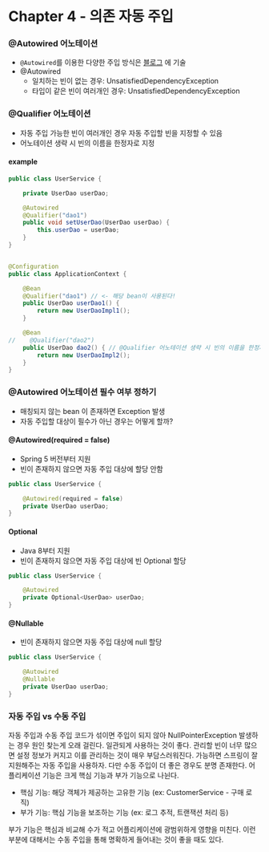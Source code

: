 # Chapter 4 - 의존 자동 주입

### @Autowired 어노테이션

- `@Autowired`를 이용한 다양한 주입 방식은 [블로그](https://yeonyeon.tistory.com/220) 에 기술
- @Autowired
    - 일치하는 빈이 없는 경우: UnsatisfiedDependencyException
    - 타입이 같은 빈이 여러개인 경우: UnsatisfiedDependencyException

### @Qualifier 어노테이션

- 자동 주입 가능한 빈이 여러개인 경우 자동 주입할 빈을 지정할 수 있음
- 어노테이션 생략 시 빈의 이름을 한정자로 지정

#### example

```java
public class UserService {

    private UserDao userDao;

    @Autowired
    @Qualifier("dao1")
    public void setUserDao(UserDao userDao) {
        this.userDao = userDao;
    }
}
```

```java

@Configuration
public class ApplicationContext {

    @Bean
    @Qualifier("dao1") // <- 해당 bean이 사용된다!
    public UserDao userDao1() {
        return new UserDaoImpl1();
    }

    @Bean
//    @Qualifier("dao2")
    public UserDao dao2() { // @Qualifier 어노테이션 생략 시 빈의 이름을 한정자로 지정
        return new UserDaoImpl2();
    }
}
```

### @Autowired 어노테이션 필수 여부 정하기

- 매칭되지 않는 bean 이 존재하면 Exception 발생
- 자동 주입할 대상이 필수가 아닌 경우는 어떻게 할까?

#### @Autowired(required = false)

- Spring 5 버전부터 지원
- 빈이 존재하지 않으면 자동 주입 대상에 할당 안함

```java
public class UserService {

    @Autowired(required = false)
    private UserDao userDao;
}
```

#### Optional

- Java 8부터 지원
- 빈이 존재하지 않으면 자동 주입 대상에 빈 Optional 할당

```java
public class UserService {

    @Autowired
    private Optional<UserDao> userDao;
}
```

#### @Nullable

- 빈이 존재하지 않으면 자동 주입 대상에 null 할당

```java
public class UserService {

    @Autowired
    @Nullable
    private UserDao userDao;
}
```

### 자동 주입 vs 수동 주입

 자동 주입과 수동 주입 코드가 섞이면 주입이 되지 않아 NullPointerException 발생하는 경우 원인 찾는게 오래 걸린다. 
일관되게 사용하는 것이 좋다. 
관리할 빈이 너무 많으면 설정 정보가 커지고 이를 관리하는 것이 매우 부담스러워진다. 
가능하면 스프링이 잘 지원해주는 자동 주입을 사용하자.
다만 수동 주입이 더 좋은 경우도 분명 존재한다. 
어플리케이션 기능은 크게 핵심 기능과 부가 기능으로 나뉜다.

- 핵심 기능: 해당 객체가 제공하는 고유한 기능 (ex: CustomerService - 구매 로직)
- 부가 기능: 핵심 기능을 보조하는 기능 (ex: 로그 추적, 트랜잭션 처리 등)

부가 기능은 핵심과 비교해 수가 적고 어플리케이션에 광범위하게 영향을 미친다. 
이런 부분에 대해서는 수동 주입을 통해 명확하게 들어내는 것이 좋을 때도 있다.
